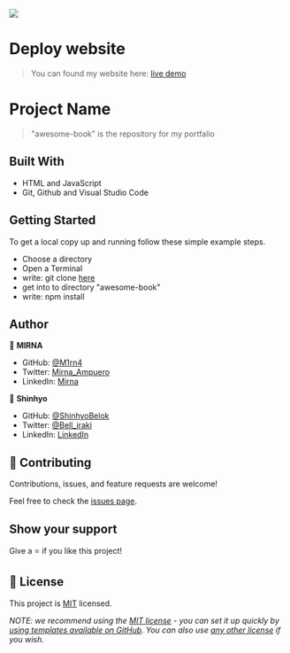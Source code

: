 ![](https://img.shields.io/badge/Microverse-blueviolet)

# Deploy website

> You can found my website here:
 [live demo](https://m1rn4.github.io/awesome-book/)

# Project Name

> "awesome-book" is the repository for my portfalio 

## Built With

- HTML and JavaScript
- Git, Github and Visual Studio Code

## Getting Started

To get a local copy up and running follow these simple example steps.

- Choose a directory
- Open a Terminal
- write: git clone [here](https://github.com/M1rn4/awesome-book.git)
- get into to directory "awesome-book"
- write: npm install

## Author

👤 **MIRNA**

- GitHub: [@M1rn4](https://github.com/M1rn4)
- Twitter: [Mirna_Ampuero](https://twitter.com/_AmpueroMirna)
- LinkedIn: [Mirna](https://www.linkedin.com/in/mirna-ampuero-caro/)

👤 **Shinhyo**

- GitHub: [@ShinhyoBelok](https://github.com/ShinhyoBelok)
- Twitter: [@Bell_iraki](https://twitter.com/Bell_iraki)
- LinkedIn: [LinkedIn](https://www.linkedin.com/in/shinhyo-belliard-okazaki-807a38249/)

## 🤝 Contributing

Contributions, issues, and feature requests are welcome!

Feel free to check the [issues page](https://github.com/M1rn4/Set-up-adn-mobile-first/issues).

## Show your support

Give a ⭐️ if you like this project!

## 📝 License

This project is [MIT](./LICENSE) licensed.

_NOTE: we recommend using the [MIT license](https://choosealicense.com/licenses/mit/) - you can set it up quickly by [using templates available on GitHub](https://docs.github.com/en/communities/setting-up-your-project-for-healthy-contributions/adding-a-license-to-a-repository). You can also use [any other license](https://choosealicense.com/licenses/) if you wish._

